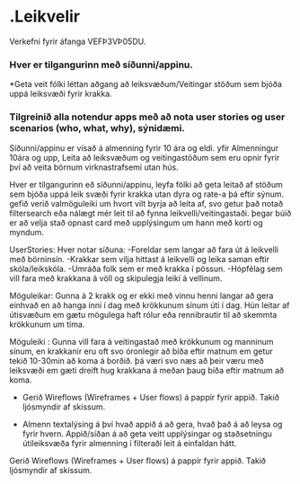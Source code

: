 # .Leikvelir
Verkefni fyrir áfanga VEFÞ3VÞ05DU.

<h3> Hver er  tilgangurinn með síðunni/appinu. </h3>
  *Geta veit fólki léttan aðgang að leiksvæðum/Veitingar stöðum sem bjóða uppá leiksvæði fyrir krakka.
  
<h3> Tilgreinið alla notendur apps með að nota user stories og user scenarios (who, what, why), sýnidæmi.</h3>
  Síðunni/appinu er vísað á almenning fyrir 10 ára og eldi. yfir
  Almenningur 10ára og upp, Leita að leiksvæðum og veitingastöðum sem eru opnir fyrir því að veita börnum virknastrafsemi utan hús.


  Hver er tilgangurinn eð síðunni/appinu, leyfa fólki að geta leitað af stöðum sem bjóða uppá leik svæði fyrir krakka utan dyra og rate-a þá eftir sýnum. gefið verið valmöguleiki um hvort vilt byrja að leita af, svo getur það notað filtersearch eða nálægt mér leit til að fynna leikvelli/veitingastaði. þegar búið er að velja stað opnast card með upplýsingum um hann með korti og myndum.


UserStories:
Hver notar síðuna:
 -Foreldar sem langar að fara út á leikvelli með börninsín.
 -Krakkar sem vilja hittast á leikvelli og leika saman eftir skóla/leikskóla.
 -Umráða folk sem er með krakka í pössun.
 -Hópfélag sem vill fara með krakkana á völl og skipulegja leiki á vellinum.
 
Möguleikar:
Gunna á 2 krakk og er ekki með vinnu henni langar að gera einhvað en að hanga inni í dag með krökkunum sínum úti í dag. Hún leitar af útisvæðum em gætu mögulega haft rólur eða rennibrautir til að skemmta krökkunum um tíma.

Möguleiki :
Gunna vill fara á veitingastað með krökkunum og manninum sínum, en krakkanir eru oft svo óronlegir að bíða eftir matnum em getur tekið 10-30min að koma á borðið. þá væri svo næs að þeir væru með leiksvæði em gæti dreift hug krakkana á meðan þaug bíða eftir matnum að koma.

* Gerið Wireflows (Wireframes + User flows) á pappír fyrir appið. Takið ljósmyndir af skissum.
  
* Almenn textalýsing á því hvað appið á að gera, hvað það á að leysa og fyrir hvern.
  Appið/síðan á að geta veitt upplýsingar og staðsetningu útileiksvæða fyrir almenning í filteraði leit á einfaldan hátt.

Gerið Wireflows (Wireframes + User flows) á pappír fyrir appið. Takið ljósmyndir af skissum.
